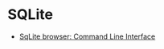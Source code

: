 # SQLite

* [SqLite browser: Command Line Interface](https://github.com/sqlitebrowser/sqlitebrowser/wiki/Command-Line-Interface)